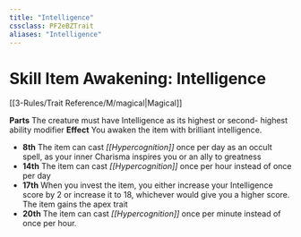 ```yaml
---
title: "Intelligence"
cssclass: PF2eBZTrait
aliases: "Intelligence"
---
```


# Skill Item Awakening: Intelligence
[[3-Rules/Trait Reference/M/magical|Magical]]

**Parts** The creature must have Intelligence as its highest or second- highest ability modifier
**Effect** You awaken the item with brilliant intelligence.

*   **8th** The item can cast _[[Hypercognition]]_ once per day as an occult spell, as your inner Charisma inspires you or an ally to greatness
*   **14th** The item can cast _[[Hypercognition]]_ once per hour instead of once per day
*   **17th** When you invest the item, you either increase your Intelligence score by 2 or increase it to 18, whichever would give you a higher score. The item gains the apex trait
*   **20th** The item can cast _[[Hypercognition]]_ once per minute instead of once per hour.